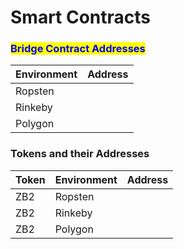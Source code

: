 # Smart Contracts

###

### <mark style="color:blue;">Bridge Contract Addresses</mark>

| Environment | Address |
| ----------- | ------- |
| Ropsten     |         |
| Rinkeby     |         |
| Polygon     |         |

### Tokens and their Addresses

| Token | Environment | Address |
| ----- | ----------- | ------- |
| ZB2   | Ropsten     |         |
| ZB2   | Rinkeby     |         |
| ZB2   | Polygon     |         |
